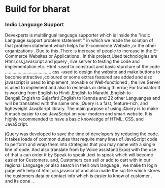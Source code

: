 <h1>Build for bharat </h1>
<h3>Indic Language Support</h3>
Devexperts is multilingual language supporter which is inside the "indic Language support problem statement " in which we made the solution of that problem statement which helps for E-commerce Website ,or the other organizations .
Due to this ,There is increase  of people to increase in the E-Commerce Websites or Applications .
In this project,Used technologies are Html,css,javascript and jquery , live server to testing the code and implementation etc.
Html -used to construct and basic sturcture of the code .....................................
css -used to design the website and make buttons to become attractive ,coloured or some extras featured are added and also javascript is used to implement ,movable or Well-functioned ;
the live Server  is used to implement and also to rechecks or debug th error;
For translator It is working from English to Hindi ,English to Marathi ,English to Bengali,Engish to Gujarfati ,English to Kannda and 22 other Languanges and  will be translated with the same one.
jQuery is a fast, feature-rich, and lightweight JavaScript library. The main purpose of using jQuery is to make it much easier to use JavaScript on your modern and smart website. It is highly recommended to have a basic knowledge of HTML, CSS, and JavaScript.

jQuery was developed to save the time of developers by reducing the code. It takes loads of common duties that require many lines of JavaScript code to perform and wrap them into strategies that you may name with a single line of code.
And also translate from by Voice assistant(Expo) with the use of that u can order it by Speak to speak ,text to speak which will become easier for Customers.
and, Customers can sell or add to cart with in our regional Language ,or also search in their own language ,
we make th login page with help of html,css,javascript and also made the sql file which stores the customers data or contact info which is easier to know of customer .
and its done ..
